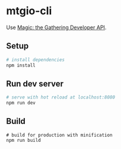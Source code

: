 # mtgio-cli

Use [Magic: the Gathering Developer API](https://magicthegathering.io/).

## Setup

``` bash
# install dependencies
npm install
```

## Run dev server

```bash
# serve with hot reload at localhost:8080
npm run dev
```

## Build

```
# build for production with minification
npm run build
```

